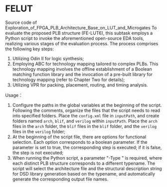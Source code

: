 # FELUT
Source code of Exploration_of_FPGA_PLB_Architecture_Base_on_LUT_and_Microgates
To evaluate the proposed PLB structure (FE-LUT6), this subtask employs a Python script to invoke the aforementioned open-source EDA tools, realizing various stages of the evaluation process. 
The process comprises the following key steps: 
1) Utilizing Odin II for logic synthesis;
2) Employing ABC for technology mapping tailored to complex PLBs. This technology mapping involves the offline establishment of a Boolean matching function library and the invocation of a pre-built library for technology mapping (refer to Chapter Two for details); 
3) Utilizing VPR for packing, placement, routing, and timing analysis.



Usage：
1) Configure the paths in the global variables at the beginning of the script. Following the comments, organize the files that the script needs to read into specified folders. Place the `config.xml` file in `inputPath`, and create folders named `arch`, `blif`, and `verilog` within `inputPath`. Place the `arch` files in the `arch` folder, the `blif` files in the `blif` folder, and the `verilog` files in the `verilog` folder;
2) At the beginning of the script file, there are options for functional selection. Each option corresponds to a boolean parameter. If the parameter is set to true, the corresponding step is executed; if it is false, the step is not executed;
3) When running the Python script, a parameter "-Type <typename>" is required, where each distinct PLB structure corresponds to a different typename. The script will select the architecture file and the structural description string for DSD library generation based on the typename, and automatically generate the corresponding output file names.
